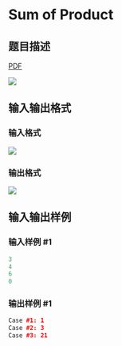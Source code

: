 # Sum of Product

## 题目描述

[problemUrl]: https://uva.onlinejudge.org/index.php?option=com_onlinejudge&Itemid=8&category=22&page=show_problem&problem=1969

[PDF](https://uva.onlinejudge.org/external/110/p11028.pdf)

![](https://cdn.luogu.com.cn/upload/vjudge_pic/UVA11028/7190e8e7b993874e02531730d25f05b5ad611db2.png)

## 输入输出格式

### 输入格式

![](https://cdn.luogu.com.cn/upload/vjudge_pic/UVA11028/eec22a6b038174def929508e21913d29d5a4ff39.png)

### 输出格式

![](https://cdn.luogu.com.cn/upload/vjudge_pic/UVA11028/9ee765558c07397b34420638db8c02f53603edb8.png)

## 输入输出样例

### 输入样例 #1

```cpp
3
4
6
0
```


### 输出样例 #1

```cpp
Case #1: 1
Case #2: 3
Case #3: 21
```


